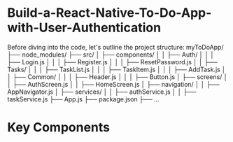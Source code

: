 # Build-a-React-Native-To-Do-App-with-User-Authentication

Before diving into the code, let's outline the project structure:
myToDoApp/
├── node_modules/
├── src/
│   ├── components/
│   │   ├── Auth/
│   │   │   ├── Login.js
│   │   │   ├── Register.js
│   │   │   ├── ResetPassword.js
│   │   ├── Tasks/
│   │   │   ├── TaskList.js
│   │   │   ├── TaskItem.js
│   │   │   ├── AddTask.js
│   │   ├── Common/
│   │   │   ├── Header.js
│   │   │   ├── Button.js
│   ├── screens/
│   │   ├── AuthScreen.js
│   │   ├── HomeScreen.js
│   ├── navigation/
│   │   ├── AppNavigator.js
│   ├── services/
│   │   ├── authService.js
│   │   ├── taskService.js
├── App.js
├── package.json
├── ...


# Key Components



